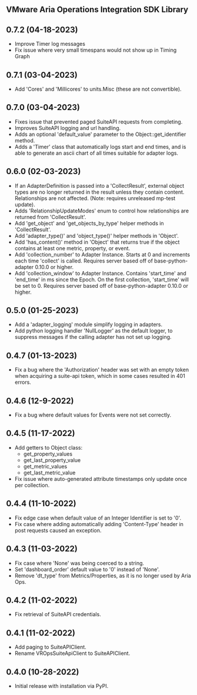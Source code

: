 VMware Aria Operations Integration SDK Library
----------------------------------------------
## 0.7.2 (04-18-2023)
* Improve Timer log messages 
* Fix issue where very small timespans would not show up in Timing Graph

## 0.7.1 (03-04-2023)
* Add 'Cores' and 'Millicores' to units.Misc (these are not convertible).

## 0.7.0 (03-04-2023)
* Fixes issue that prevented paged SuiteAPI requests from completing.
* Improves SuiteAPI logging and url handling.
* Adds an optional 'default_value' parameter to the Object::get_identifier method.
* Adds a 'Timer' class that automatically logs start and end times, and is able
  to generate an ascii chart of all times suitable for adapter logs.

## 0.6.0 (02-03-2023)
* If an AdapterDefinition is passed into a 'CollectResult', external object types
  are no longer returned in the result unless they contain content. Relationships
  are not affected. (Note: requires unreleased mp-test update).
* Adds 'RelationshipUpdateModes' enum to control how relationships are returned from 
  'CollectResult'.
* Add 'get_object' and 'get_objects_by_type' helper methods in 'CollectResult'.
* Add 'adapter_type()' and 'object_type()' helper methods in 'Object'.
* Add 'has_content()' method in 'Object' that returns true if the object contains 
  at least one metric, property, or event.
* Add 'collection_number' to Adapter Instance. Starts at 0 and increments each time 
  'collect' is called. Requires server based off of base-python-adapter 0.10.0 or 
  higher.
* Add 'collection_window' to Adapter Instance. Contains 'start_time' and 'end_time' 
  in ms since the Epoch. On the first collection, 'start_time' will be set to 0. 
  Requires server based off of base-python-adapter 0.10.0 or higher.

## 0.5.0 (01-25-2023)
* Add a 'adapter_logging' module simplify logging in adapters.
* Add python logging handler 'NullLogger' as the default logger, to suppress 
  messages if the calling adapter has not set up logging.

## 0.4.7 (01-13-2023)
* Fix a bug where the 'Authorization' header was set with an empty token when 
  acquiring a suite-api token, which in some cases resulted in 401 errors.

## 0.4.6 (12-9-2022)
* Fix a bug where default values for Events were not set correctly.

## 0.4.5 (11-17-2022)
* Add getters to Object class:
  - get_property_values
  - get_last_property_value
  - get_metric_values
  - get_last_metric_value
* Fix issue where auto-generated attribute timestamps only update once per collection.

## 0.4.4 (11-10-2022)
* Fix edge case when default value of an Integer Identifier is set to '0'.
* Fix case where adding automatically adding 'Content-Type' header in post requests caused an exception.

## 0.4.3 (11-03-2022)
* Fix case where 'None' was being coerced to a string.
* Set 'dashboard_order' default value to '0' instead of 'None'.
* Remove 'dt_type' from Metrics/Properties, as it is no longer used by Aria Ops.

## 0.4.2 (11-02-2022)
* Fix retrieval of SuiteAPI credentials.

## 0.4.1 (11-02-2022)
* Add paging to SuiteAPIClient.
* Rename VROpsSuiteApiClient to SuiteAPIClient.

## 0.4.0 (10-28-2022)
* Initial release with installation via PyPI.
